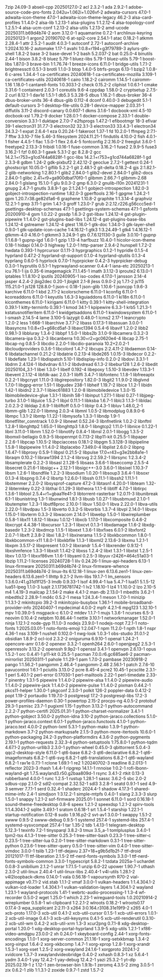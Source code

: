 7zip 24.09-3
abseil-cpp 20250127.0-2
acl 2.3.2-1
ada 2.9.2-1
adobe-source-code-pro-fonts 2.042u+1.062i+1.026vf-2
adwaita-cursors 47.0-1
adwaita-icon-theme 47.0-1
adwaita-icon-theme-legacy 46.2-3
alsa-card-profiles 1:1.4.0-2
alsa-lib 1.2.13-1
alsa-plugins 1:1.2.12-4
alsa-topology-conf 1.2.5.1-4
alsa-ucm-conf 1.2.13-2
alsa-utils 1.2.13-2
amd-ucode 20250311.b69d4b74-2
aom 3.12.0-1
aquamarine 0.7.2-1
archlinux-keyring 20250123-1
argon2 20190702-6
at-spi2-core 2.54.1-1
atac 0.18.2-1
atkmm 2.28.4-1
attr 2.5.2-1
audit 4.0.3-1
autoconf 2.72-1
autoconf-archive 1:2024.10.16-2
automake 1.17-1
avahi 1:0.8+r194+g3f79789-3
aylurs-gtk-shell 1.8.2-2
base 3-2
base-devel 1-2
bash 5.2.037-2
bat 0.25.0-4
binutils 2.44-1
bison 3.8.2-8
bluez 5.79-1
bluez-libs 5.79-1
bluez-utils 5.79-1
boost-libs 1.87.0-3
brave-bin 1:1.76.74-1
breeze-icons 6.11.0-1
bridge-utils 1.7.1-2
brightnessctl 0.5.1-3
brotli 1.1.0-3
btop 1.4.0-5
btrfs-progs 6.13-1
bzip2 1.0.8-6
c-ares 1.34.4-1
ca-certificates 20240618-1
ca-certificates-mozilla 3.109-1
ca-certificates-utils 20240618-1
cairo 1.18.2-2
cairomm 1.14.5-1
cairomm-1.16 1.18.0-1
cantarell-fonts 1:0.303.1-2
check 0.15.2-2
cliphist 1:0.6.1-1
cmake 3.31.6-1
containerd 2.0.3-1
coreutils 9.6-4
cppdap 1.58.0-2
cryptsetup 2.7.5-2
curl 8.12.1-1
dav1d 1.5.1-1
db5.3 5.3.28-5
dbus 1.16.2-1
dbus-broker 36-4
dbus-broker-units 36-4
dbus-glib 0.112-4
dconf 0.40.0-3
debugedit 5.1-1
default-cursors 3-1
desktop-file-utils 0.28-1
device-mapper 2.03.31-1
diffutils 3.11-2
discord-canary 0.0.607-1
dkms 3.1.6-1
docbook-xml 4.5-10
docbook-xsl 1.79.2-9
docker 1:28.0.1-1
docker-compose 2.33.1-1
double-conversion 3.3.1-1
duktape 2.7.0-7
e2fsprogs 1.47.2-1
efibootmgr 18-3
efivar 39-1
electron31 31.7.7-3
electron32 32.3.1-3
electron33 33.4.3-1
electron34 34.3.2-1
expat 2.6.4-1
eza 0.20.24-1
fakeroot 1.37-1
fd 10.2.0-1
ffmpeg 2:7.1-7
fftw 3.3.10-7
file 5.46-3
filesystem 2024.11.21-1
findutils 4.10.0-2
fish 4.0.1-1
fisher 4.4.5-1
flac 1.5.0-1
flex 2.6.4-5
fontconfig 2:2.16.0-2
freeglut 3.6.0-1
freetype2 2.13.3-3
fribidi 1.0.16-1
fuse-common 3.16.2-1
fuse2 2.9.9-5
fuse3 3.16.2-1
fzf 0.60.3-1
gawk 5.3.1-2
gc 8.2.8-2
gcc 14.2.1+r753+g1cd744a6828f-1
gcc-libs 14.2.1+r753+g1cd744a6828f-1
gd 2.3.3-8
gdbm 1.24-2
gdk-pixbuf2 2.42.12-2
geoclue 2.7.2-1
gettext 0.24-1
ghostscript 10.05.0-1
giflib 5.2.2-1
git 2.48.1-2
git-delta 0.18.2-4
gjs 2:1.82.1-2
glib-networking 1:2.80.1-1
glib2 2.84.0-1
glib2-devel 2.84.0-1
glib2-docs 2.84.0-1
glibc 2.41+r9+ga900dbaf70f0-1
glibmm 2.66.7-1
glibmm-2.68 2.84.0-1
glslang 15.1.0-1
glu 9.0.3-2
gmp 6.3.0-2
gnulib-l10n 20241231-1
gnupg 2.4.7-1
gnutls 3.8.9-1
go 2:1.24.1-1
gobject-introspection 1.82.0-3
gobject-introspection-runtime 1.82.0-3
gperftools 2.16-1
gpgme 1.24.2-1
gpm 1.20.7.r38.ge82d1a6-6
graphene 1.10.8-2
graphite 1:1.3.14-4
graphviz 12.2.1-1
grep 3.11-1
grim 1.4.1-3
groff 1.23.0-7
grub 2:2.12.r226.g56ccc5ed-1
gsettings-desktop-schemas 47.1-1
gsettings-system-schemas 47.1-1
gsfonts 20200910-4
gsm 1.0.22-2
gssdp 1.6.3-2
gst-libav 1.24.12-4
gst-plugin-pipewire 1:1.4.0-2
gst-plugins-bad-libs 1.24.12-4
gst-plugins-base-libs 1.24.12-4
gstreamer 1.24.12-4
gtest 1.16.0-1
gtk-doc 1.34.0-3
gtk-layer-shell 0.9.0-1
gtk-update-icon-cache 1:4.16.12-1
gtk3 1:3.24.49-1
gtk4 1:4.16.12-1
gtkmm-4.0 4.16.0-1
gtkmm3 3.24.9-1
gts 0.7.6.121130-3
guile 3.0.10-1
gupnp 1:1.6.8-1
gupnp-igd 1.6.0-1
gzip 1.13-4
harfbuzz 10.4.0-1
hicolor-icon-theme 0.18-1
hidapi 0.14.0-3
highway 1.2.0-1
http-parser 2.9.4-2
hunspell 1.7.2-2
hwdata 0.393-1
hyprcursor 0.1.11-3
hyprgraphics 0.1.2-1
hypridle 0.1.5-4
hyprland 0.47.2-2
hyprland-qt-support 0.1.0-4
hyprland-qtutils 0.1.3-4
hyprlang 0.6.0-5
hyprlock 0.7.0-1
hyprpicker 0.4.2-3
hyprpicker-debug 0.3.0-1
hyprutils 0.5.1-1
hyprwayland-scanner 0.4.4-1
iana-etc 20250213-1
icu 76.1-1
ijs 0.35-6
imagemagick 7.1.1.45-1
imath 3.1.12-3
iproute2 6.13.0-1
iptables 1:1.8.10-2
iputils 20240905-1
iso-codes 4.17.0-1
jansson 2.14-4
jasper 4.2.4-2
jbig2dec 0.20-1
jbigkit 2.1-8
jless 0.9.0-2
jq 1.7.1-2
js115 115.21.0-1
js128 128.8.0-1
json-c 0.18-1
json-glib 1.10.6-1
jsoncpp 1.9.6-3
karchive 6.11.0-1
kbd 2.7.1-2
kcolorscheme 6.11.0-1
kconfig 6.11.0-1
kcoreaddons 6.11.0-1
keyutils 1.6.3-3
kguiaddons 6.11.0-1
ki18n 6.11.0-1
kiconthemes 6.11.0-1
kirigami 6.11.0-1
kitty 0.39.1-1
kitty-shell-integration 0.39.1-1
kitty-terminfo 0.39.1-1
kmod 34.1-1
kpipewire 6.3.3-1
krb5 1.21.3-1
kstatusnotifieritem 6.11.0-1
kwidgetsaddons 6.11.0-1
kwindowsystem 6.11.0-1
l-smash 2.14.5-4
lame 3.100-5
lazygit 0.48.0-1
lcms2 2.17-1
leancrypto 1.2.0-2
less 1:668-1
libarchive 3.7.7-2
libass 0.17.3-1
libassuan 3.0.0-1
libasyncns 1:0.8+r3+g68cd5af-3
libavc1394 0.5.4-6
libavif 1.2.0-2
libb2 0.98.1-3
libbluray 1.3.4-2
libbpf 1.5.0-1
libbs2b 3.1.0-9
libcamera 0.3.2-3
libcamera-ipa 0.3.2-3
libcanberra 1:0.30+r2+gc0620e4-4
libcap 2.75-1
libcap-ng 0.8.5-3
libcdio 2.2.0-1
libcdio-paranoia 10.2+2.0.2-1
libcloudproviders 0.3.6-1
libcolord 1.4.7-2
libcups 2:2.4.11-2
libdaemon 0.14-6
libdatachannel 0.21.2-2
libdatrie 0.2.13-4
libde265 1.0.15-3
libdecor 0.2.2-1
libdeflate 1.23-1
libdispatch 5.10-1
libdisplay-info 0.2.0-2
libdovi 3.3.1-1
libdrm 2.4.124-1
libdvdnav 6.1.1-2
libdvdread 6.1.3-2
libebur128 1.2.6-2
libedit 20250104_3.1-1
libei 1.3.0-1
libelf 0.192-4
libepoxy 1.5.10-3
libevdev 1.13.3-1
libevent 2.1.12-4
libfdk-aac 2.0.3-1
libffi 3.4.7-1
libfontenc 1.1.8-1
libfreeaptx 0.2.2-1
libgcrypt 1.11.0-3
libgirepository 1.82.0-3
libgit2 1:1.9.0-2
libglvnd 1.7.0-1
libgpg-error 1.51-1
libgudev 238-1
libheif 1.19.7-2
libice 1.1.2-1
libidn 1.42-1
libidn2 2.3.7-1
libiec61883 1.2.0-8
libimobiledevice 1.3.0-15
libimobiledevice-glue 1.3.1-1
libinih 58-1
libinput 1.27.1-1
libisl 0.27-1
libjpeg-turbo 3.1.0-1
libjuice 1.5.2-1
libjxl 0.11.1-1
libksba 1.6.7-1
liblc3 1.1.3-1
libldac 2.0.2.3-2
libldap 2.6.9-1
libliftoff 0.5.0-1
liblqr 0.4.3-1
libluv 1.48.0_2-1
libmm-glib 1.22.0-1
libmng 2.0.3-4
libmnl 1.0.5-2
libmodplug 0.8.9.0-6
libmpc 1.3.1-2
libmtp 1.1.22-1
libmysofa 1.3.3-1
libndp 1.9-1
libnetfilter_conntrack 1.0.9-2
libnewt 0.52.24-3
libnfnetlink 1.0.2-2
libnftnl 1.2.8-1
libnghttp2 1.65.0-1
libnghttp3 1.8.0-1
libngtcp2 1.11.0-1
libnice 0.1.22-1
libnl 3.11.0-1
libnm 1.52.0-1
libnotify 0.8.4-1
libnsl 2.0.1-1
libogg 1.3.5-2
libomxil-bellagio 0.9.3-5
libopenmpt 0.7.13-2
libp11-kit 0.25.5-1
libpaper 2.2.6-1
libpcap 1.10.5-2
libpciaccess 0.18.1-2
libpgm 5.3.128-3
libpipeline 1.5.8-1
libpipewire 1:1.4.0-2
libplacebo 7.349.0-4
libplist 2.6.0-2
libpng 1.6.47-1
libproxy 0.5.9-1
libpsl 0.21.5-2
libpulse 17.0+r43+g3e2bb8a1e-1
libraqm 0.10.2-1
libraw1394 2.1.2-4
librsvg 2:2.59.2-1
librsync 1:2.3.4-2
libsamplerate 0.2.2-3
libsasl 2.1.28-5
libsass 3.6.6-1
libseccomp 2.5.5-4
libsecret 0.21.6-1
libsigc++ 2.12.1-1
libsigc++-3.0 3.6.0-1
libsixel 1.10.3-7
libsm 1.2.6-1
libsndfile 1.2.2-3
libsodium 1.0.20-1
libsoup3 3.6.4-1
libsoxr 0.1.3-4
libspng 0.7.4-2
libsrtp 1:2.6.0-1
libssh 0.11.1-1
libssh2 1.11.1-1
libstemmer 2.2.0-2
libsysprof-capture 47.2-3
libtasn1 4.20.0-1
libteam 1.32-2
libtermkey 0.22-3
libthai 0.1.29-3
libtheora 1.1.1-6
libtiff 4.7.0-1
libtirpc 1.3.6-1
libtool 2.5.4+r1+gbaa1fe41-3
libtorrent-rasterbar 1:2.0.11-3
libunibreak 6.1-1
libunistring 1.3-1
libunwind 1.8.1-3
libusb 1.0.27-1
libusbmuxd 2.1.0-1
libutempter 1.2.3-1
libutf8proc 2.10.0-1
libuv 1.50.0-1
libva 2.22.0-1
libva-utils 2.22.0-1
libvdpau 1.5-3
libverto 0.3.2-5
libvorbis 1.3.7-4
libvpl 2.14.0-1
libvpx 1.15.0-1
libvterm 0.3.3-2
libwacom 2.14.0-1
libwebp 1.5.0-1
libwireplumber 0.5.8-1
libx11 1.8.12-1
libxau 1.0.12-1
libxcb 1.17.0-1
libxcomposite 0.4.6-2
libxcrypt 4.4.38-1
libxcursor 1.2.3-1
libxcvt 0.1.3-1
libxdamage 1.1.6-2
libxdg-basedir 1.2.3-2
libxdmcp 1.1.5-1
libxext 1.3.6-1
libxfixes 6.0.1-2
libxfont2 2.0.7-1
libxft 2.3.8-2
libxi 1.8.2-1
libxinerama 1.1.5-2
libxkbcommon 1.8.0-1
libxkbcommon-x11 1.8.0-1
libxkbfile 1.1.3-1
libxml2 2.13.6-3
libxmu 1.2.1-1
libxpm 3.5.17-2
libxpresent 1.0.1-2
libxrandr 1.5.4-1
libxrender 0.9.12-1
libxshmfence 1.3.3-1
libxslt 1.1.42-2
libxss 1.2.4-2
libxt 1.3.1-1
libxtst 1.2.5-1
libxv 1.0.13-1
libxxf86vm 1.1.6-1
libyaml 0.2.5-3
libyuv r2426+464c51a03-1
libzip 1.11.2-1
licenses 20240728-1
lilv 0.24.26-1
linux-api-headers 6.13-1
linux-firmware 20250311.b69d4b74-2
linux-firmware-whence 20250311.b69d4b74-2
linux-lts 6.12.18-1
linux-zen 6.13.6.zen1-1
linux-zen-headers 6.13.6.zen1-1
llhttp 9.2.1-2
llvm-libs 19.1.7-1
lm_sensors 1:3.6.0.r41.g31d1f125-3
lmdb 0.9.33-1
lsof 4.99.4-1
lua 5.4.7-1
lua51 5.1.5-12
lua51-lpeg 1.1.0-3
luajit 2.1.1736781742-1
lv2 1.18.10-1
lz4 1:1.10.0-2
lzo 2.10-5
m4 1.4.19-3
mailcap 2.1.54-2
make 4.4.1-2
man-db 2.13.0-1
mbedtls 3.6.2-1
mbedtls2 2.28.9-1
md4c 0.5.2-1
mesa 1:24.3.4-1
meson 1.7.0-1
minizip 1:1.3.1-2
mkinitcpio 39.2-3
mkinitcpio-busybox 1.36.1-1
mobile-broadband-provider-info 20240407-1
mpdecimal 4.0.0-2
mpfr 4.2.1-6
mpg123 1.32.10-1
mpv 1:0.39.0-5
msgpack-c 6.1.0-2
mtdev 1.1.7-1
mujs 1.3.6-1
ncurses 6.5-3
neovim 0.10.4-2
netpbm 10.86.44-1
nettle 3.10.1-1
networkmanager 1.52.0-1
ninja 1.12.1-2
node-gyp 11.1.0-3
nodejs 23.9.0-1
nodejs-nopt 7.2.1-1
noto-fonts 1:2025.03.01-1
noto-fonts-emoji 1:2.047-1
npm 11.2.0-1
npth 1.8-1
nspr 4.36-1
nss 3.109-1
nushell 0.102.0-1
nwg-look 1.0.3-1
obs-studio 31.0.1-2
obsidian 1.8.9-2
ocl-icd 2.3.2-2
oniguruma 6.9.10-1
openal 1.24.2-1
opencore-amr 0.1.6-2
openexr 3.3.2-1
openh264 2.6.0-1
openjpeg2 2.5.3-1
openresolv 3.13.2-2
openssh 9.9p2-1
openssl 3.4.1-1
openvpn 2.6.13-1
opus 1.5.2-1
orc 0.4.41-1
p11-kit 0.25.5-1
pacman 7.0.0.r6.gc685ae6-2
pacman-mirrorlist 20250311-1
pahole 1:1.29-1
pam 1.7.0-2
pambase 20230918-2
pango 1:1.56.2-1
pangomm 2.46.4-1
pangomm-2.48 2.56.1-1
patch 2.7.6-10
pavucontrol 1:6.1-1
pciutils 3.13.0-2
pcre 8.45-4
pcre2 10.45-1
pcsclite 2.3.1-1
perl 5.40.1-2
perl-error 0.17030-1
perl-mailtools 2.22-1
perl-timedate 2.33-7
pinentry 1.3.1-5
pipewire 1:1.4.0-2
pipewire-alsa 1:1.4.0-2
pipewire-audio 1:1.4.0-2
pipewire-jack 1:1.4.0-2
pipewire-pulse 1:1.4.0-2
pixman 0.44.2-1
pkcs11-helper 1.30.0-1
pkgconf 2.3.0-1
polkit 126-2
poppler-data 0.4.12-2
popt 1.19-2
portaudio 1:19.7.0-3
postgresql 17.2-3
postgresql-libs 17.2-3
power-profiles-daemon 0.30-1
powertop 2.15-2
procps-ng 4.0.5-2
protobuf 29.3-1
psmisc 23.7-1
pugixml 1.15-1
python 3.13.2-1
python-autocommand 2.2.2-7
python-certifi 2025.01.31-1
python-charset-normalizer 3.4.1-1
python-gobject 3.50.0-2
python-idna 3.10-2
python-jaraco.collections 5.1.0-1
python-jaraco.context 6.0.1-1
python-jaraco.functools 4.1.0-1
python-jaraco.text 4.0.0-2
python-lxml 5.3.1-1
python-mako 1.3.9-1
python-markdown 3.7-2
python-markupsafe 2.1.5-3
python-more-itertools 10.6.0-1
python-packaging 24.2-3
python-platformdirs 4.3.6-2
python-pygments 2.19.1-1
python-requests 2.32.3-4
python-setuptools 1:75.8.0-1
python-tqdm 4.67.1-2
python-urllib3 2.3.0-1
python-wheel 0.45.0-3
qbittorrent 5.0.4-3
qqc2-desktop-style 6.11.0-1
qt6-base 6.8.2-3
qt6-declarative 6.8.2-1
qt6-imageformats 6.8.2-1
qt6-svg 6.8.2-1
qt6-translations 6.8.2-1
qt6-wayland 6.8.2-1
rav1e 0.7.1-1
rclone 1.69.1-1
re2 1:20240702-3
readline 8.2.013-1
reflector 2023-3
rhash 1.4.4-1
ripgrep 14.1.1-1
rnnoise 1:0.2-1
rofi-lbonn-wayland-git 1.7.5.wayland3.r50.g2baa809d-1
rsync 3.4.1-2
rtkit 0.13-3
rubberband 4.0.0-1
runc 1.2.5-1
rustup 1.28.1-1
sassc 3.6.2-5
sbc 2.0-2
sdbus-cpp 2.1.0-2
sdl2-compat 2.32.52-1
sdl3 3.2.8-1
seatd 0.9.1-1
sed 4.9-3
semver 7.7.1-1
serd 0.32.4-1
shaderc 2024.4-1
shadow 4.17.3-1
shared-mime-info 2.4-1
simdjson 1:3.12.2-1
simple-mtpfs 0.4.0-1
slang 2.3.3-3
slurp 1.5.0-1
snappy 1.2.1-2
sof-firmware 2025.01-1
sonnet 6.11.0-1
sord 0.16.18-1
sound-theme-freedesktop 0.8-6
speex 1.2.1-2
speexdsp 1.2.1-2
spirv-tools 1:1.4.304.1-2
sqlite 3.49.1-1
sratom 0.6.18-1
srt 1.5.4-1
starship 1.22.1-1
startup-notification 0.12-8
sudo 1.9.16.p2-2
svt-av1 3.0.0-1
swappy 1.5.1-2
swww 0.9.5-2
swww-debug 0.9.5-1
systemd 257.4-1
systemd-libs 257.4-1
systemd-sysvcompat 257.4-1
tar 1.35-2
tdb 1.4.13-1
telegram-desktop 5.12.3-1
texinfo 7.2-1
tinysparql 3.8.2-3
tmux 3.5_a-1
tomlplusplus 3.4.0-1
tpm2-tss 4.1.3-1
tree-sitter 0.25.3-1
tree-sitter-bash 0.23.3-1
tree-sitter-c 0.23.5-1
tree-sitter-lua 0.2.0-1
tree-sitter-markdown 0.3.1-1
tree-sitter-python 0.23.6-1
tree-sitter-query 0.5.0-1
tree-sitter-vim 0.4.0-1
tree-sitter-vimdoc 3.0.0-1
tslib 1.23-1
ttf-dejavu 2.37+18+g9b5d1b2f-7
ttf-droid 20121017-11
ttf-liberation 2.1.5-2
ttf-nerd-fonts-symbols 3.3.0-1
ttf-nerd-fonts-symbols-common 3.3.0-1
typescript 5.8.2-1
tzdata 2025a-1
uchardet 0.0.8-3
unibilium 2.1.2-1
unrar 1:7.1.5-1
unzip 6.0-22
upower 1.90.7-1
uthash 2.3.0-2
util-linux 2.40.4-1
util-linux-libs 2.40.4-1
v4l-utils 1.28.1-2
v4l2loopback-dkms 0.14.0-1
vala 0.56.18-1
vapoursynth R70-2
vial-appimage v0.7.1-2
vid.stab 1.1.1-2
vmaf 3.0.0-1
vulkan-headers 1:1.4.304.1-2
vulkan-icd-loader 1.4.304.1-1
vulkan-validation-layers 1.4.304.1-2
wayland 1.23.1-1
wayland-protocols 1.41-1
webrtc-audio-processing-1 1.3-4
wf-recorder 0.5.0-2
wget 1.25.0-1
which 2.23-1
wireguard-tools 1.0.20210914-2
wireplumber 0.5.8-1
wl-clipboard 1:2.2.1-2
wlroots 0.18.2-1
wlroots0.17 0.17.4-3
wpa_supplicant 2:2.11-3
x264 3:0.164.r3108.31e19f9-2
x265 4.0-1
xcb-proto 1.17.0-3
xcb-util 0.4.1-2
xcb-util-cursor 0.1.5-1
xcb-util-errors 1.0.1-2
xcb-util-image 0.4.1-3
xcb-util-keysyms 0.4.1-5
xcb-util-renderutil 0.3.10-2
xcb-util-wm 0.4.2-2
xcb-util-xrm 1.3-3
xcur2png 0.7.1-8
xdg-desktop-portal 1.20.0-1
xdg-desktop-portal-hyprland 1.3.9-5
xdg-utils 1.2.1-1
xf86-video-amdgpu 23.0.0-2
xh 0.24.0-1
xkeyboard-config 2.44-1
xorg-fonts-encodings 1.1.0-1
xorg-server-common 21.1.16-1
xorg-setxkbmap 1.3.4-2
xorg-xinput 1.6.4-2
xorg-xkbcomp 1.4.7-1
xorg-xprop 1.2.8-1
xorg-xrandr 1.5.3-1
xorg-xset 1.2.5-2
xorg-xwayland 24.1.6-1
xorgproto 2024.1-2
xvidcore 1.3.7-3
xwaylandvideobridge 0.4.0-2
xxhash 0.8.3-1
xz 5.6.4-1
yadm 3.4.0-1
yay 12.4.2-1
yay-debug 12.4.2-1
yazi 25.3.2-1
yt-dlp 2025.02.19-1
z 1.12-1
zen-browser-bin 1.9.1b-1
zeromq 4.3.5-2
zimg 3.0.5-1
zix 0.6.2-1
zlib 1:1.3.1-2
zoxide 0.9.7-1
zstd 1.5.7-2
